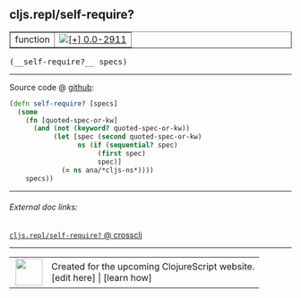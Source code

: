 ## cljs.repl/self-require?



 <table border="1">
<tr>
<td>function</td>
<td><a href="https://github.com/cljsinfo/cljs-api-docs/tree/0.0-2911"><img valign="middle" alt="[+] 0.0-2911" title="Added in 0.0-2911" src="https://img.shields.io/badge/+-0.0--2911-lightgrey.svg"></a> </td>
</tr>
</table>


 <samp>
(__self-require?__ specs)<br>
</samp>

---







Source code @ [github](https://github.com/clojure/clojurescript/blob/r3269/src/main/clojure/cljs/repl.cljc#L597-L606):

```clj
(defn self-require? [specs]
  (some
    (fn [quoted-spec-or-kw]
      (and (not (keyword? quoted-spec-or-kw))
           (let [spec (second quoted-spec-or-kw)
                 ns (if (sequential? spec)
                      (first spec)
                      spec)]
             (= ns ana/*cljs-ns*))))
    specs))
```

<!--
Repo - tag - source tree - lines:

 <pre>
clojurescript @ r3269
└── src
    └── main
        └── clojure
            └── cljs
                └── <ins>[repl.cljc:597-606](https://github.com/clojure/clojurescript/blob/r3269/src/main/clojure/cljs/repl.cljc#L597-L606)</ins>
</pre>

-->

---



###### External doc links:

[`cljs.repl/self-require?` @ crossclj](http://crossclj.info/fun/cljs.repl/self-require%3F.html)<br>

---

 <table>
<tr><td>
<img valign="middle" align="right" width="48px" src="http://i.imgur.com/Hi20huC.png">
</td><td>
Created for the upcoming ClojureScript website.<br>
[edit here] | [learn how]
</td></tr></table>

[edit here]:https://github.com/cljsinfo/cljs-api-docs/blob/master/cljsdoc/cljs.repl/self-requireQMARK.cljsdoc
[learn how]:https://github.com/cljsinfo/cljs-api-docs/wiki/cljsdoc-files

<!--

This information was too distracting to show to readers, but I'll leave it
commented here since it is helpful to:

- pretty-print the data used to generate this document
- and show how to retrieve that data



The API data for this symbol:

```clj
{:ns "cljs.repl",
 :name "self-require?",
 :type "function",
 :signature ["[specs]"],
 :source {:code "(defn self-require? [specs]\n  (some\n    (fn [quoted-spec-or-kw]\n      (and (not (keyword? quoted-spec-or-kw))\n           (let [spec (second quoted-spec-or-kw)\n                 ns (if (sequential? spec)\n                      (first spec)\n                      spec)]\n             (= ns ana/*cljs-ns*))))\n    specs))",
          :title "Source code",
          :repo "clojurescript",
          :tag "r3269",
          :filename "src/main/clojure/cljs/repl.cljc",
          :lines [597 606]},
 :full-name "cljs.repl/self-require?",
 :full-name-encode "cljs.repl/self-requireQMARK",
 :history [["+" "0.0-2911"]]}

```

Retrieve the API data for this symbol:

```clj
;; from Clojure REPL
(require '[clojure.edn :as edn])
(-> (slurp "https://raw.githubusercontent.com/cljsinfo/cljs-api-docs/catalog/cljs-api.edn")
    (edn/read-string)
    (get-in [:symbols "cljs.repl/self-require?"]))
```

-->
